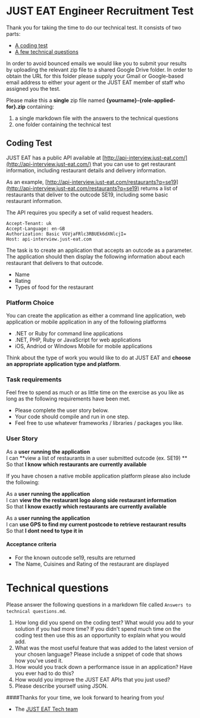 JUST EAT Engineer Recruitment Test
==================================

Thank you for taking the time to do our technical test. It consists of two parts:

* [A coding test](#coding-test)
* [A few technical questions](#technical-questions)

In order to avoid bounced emails we would like you to submit your results by uploading the relevant zip file to a shared Google Drive folder. In order to obtain the URL for this folder please supply your Gmail or Google-based email address to either your agent or the JUST EAT member of staff who assigned you the test.

Please make this a **single** zip file named **{yourname}-{role-applied-for}.zip** containing:

1. a single markdown file with the answers to the technical questions
2. one folder containing the technical test

## Coding Test

JUST EAT has a public API available at [http://api-interview.just-eat.com/](http://api-interview.just-eat.com/) that you can use to get restaurant information, including restaurant details and delivery information.

As an example, [http://api-interview.just-eat.com/restaurants?q=se19](http://api-interview.just-eat.com/restaurants?q=se19) returns a list of restaurants that deliver to the outcode SE19, including some basic restaurant information.

The API requires you specify a set of valid request headers.

    Accept-Tenant: uk
    Accept-Language: en-GB
    Authorization: Basic VGVjaFRlc3RBUEk6dXNlcjI=
    Host: api-interview.just-eat.com

The task is to create an application that accepts an outcode as a parameter. The application should then display the following information about each restaurant that delivers to that outcode.

- Name
- Rating
- Types of food for the restaurant

### Platform Choice

You can create the application as either a command line application, web application or mobile application in any of the following platforms

- .NET or Ruby for command line applications
- .NET, PHP, Ruby or JavaScript for web applications
- iOS, Andriod or Windows Mobile for mobile applications

Think about the type of work you would like to do at JUST EAT and **choose an appropriate application type and platform**.

### Task requirements

Feel free to spend as much or as little time on the exercise as you like as long as the following requirements have been met.  

- Please complete the user story below.
- Your code should compile and run in one step.
- Feel free to use whatever frameworks / libraries / packages you like.

### User Story

As a **user running the application**  
I can **view a list of restaurants in a user submitted outcode (ex. SE19) **  
So that **I know which restaurants are currently available**

If you have chosen a native mobile application platform please also include the following:

As a **user running the application**  
I can **view the the restaurant logo along side restaurant information**  
So that **I know exactly which restaurants are currently available**

As a **user running the application**  
I can **use GPS to find my current postcode to retrieve restaurant results**  
So that **I dont need to type it in**

#### Acceptance criteria

- For the known outcode se19, results are returned
- The Name, Cuisines and Rating of the restaurant are displayed

# Technical questions

Please answer the following questions in a markdown file called `Answers to technical questions.md`.

1. How long did you spend on the coding test? What would you add to your solution if you had more time? If you didn't spend much time on the coding test then use this as an opportunity to explain what you would add.
2. What was the most useful feature that was added to the latest version of your chosen language? Please include a snippet of code that shows how you've used it.
3. How would you track down a performance issue in an application? Have you ever had to do this?
4. How would you improve the JUST EAT APIs that you just used?
5. Please describe yourself using JSON.


####Thanks for your time, we look forward to hearing from you!
- The [JUST EAT Tech team](http://github.com/justeat)
